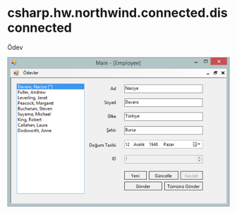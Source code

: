 # csharp.hw.northwind.connected.disconnected
Ödev

![uiEmployees.PNG](AdoConnectedDisconnected/img/uiEmployees.PNG)
